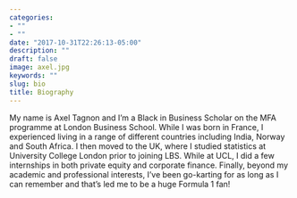 ```yaml
---
categories:
- ""
- ""
date: "2017-10-31T22:26:13-05:00"
description: ""
draft: false
image: axel.jpg
keywords: ""
slug: bio
title: Biography
---
```


My name is Axel Tagnon and I’m a Black in Business Scholar on the MFA programme at London Business School. While I was born in France, I experienced living in a range of different countries including India, Norway and South Africa. I then moved to the UK, where I studied statistics at University College London prior to joining LBS. While at UCL, I did a few internships in both private equity and corporate finance. Finally, beyond my academic and professional interests, I’ve been go-karting for as long as I can remember and that’s led me to be a huge Formula 1 fan! 